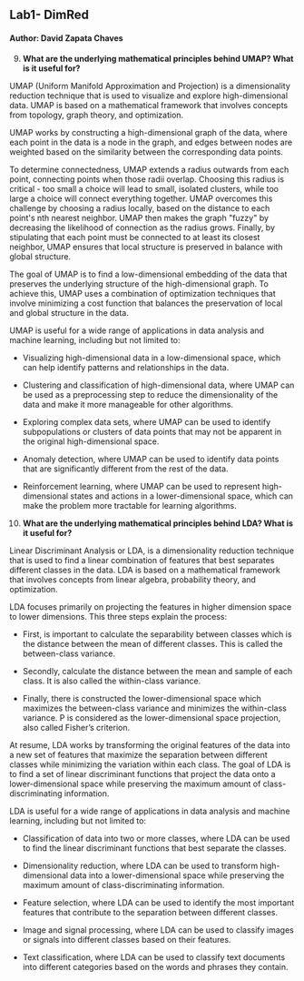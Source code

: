 ## Lab1- DimRed

#### Author: David Zapata Chaves


9. **What are the underlying mathematical principles behind UMAP? What is it useful for?**

UMAP (Uniform Manifold Approximation and Projection) is a dimensionality reduction technique that is used to visualize and explore high-dimensional data. UMAP is based on a mathematical framework that involves concepts from topology, graph theory, and optimization.

UMAP works by constructing a high-dimensional graph of the data, where each point in the data is a node in the graph, and edges between nodes are weighted based on the similarity between the corresponding data points.

To determine connectedness, UMAP extends a radius outwards from each point, connecting points when those radii overlap. Choosing this radius is critical - too small a choice will lead to small, isolated clusters, while too large a choice will connect everything together. UMAP overcomes this challenge by choosing a radius locally, based on the distance to each point's nth nearest neighbor. UMAP then makes the graph "fuzzy" by decreasing the likelihood of connection as the radius grows. Finally, by stipulating that each point must be connected to at least its closest neighbor, UMAP ensures that local structure is preserved in balance with global structure.

The goal of UMAP is to find a low-dimensional embedding of the data that preserves the underlying structure of the high-dimensional graph. To achieve this, UMAP uses a combination of optimization techniques that involve minimizing a cost function that balances the preservation of local and global structure in the data.

UMAP is useful for a wide range of applications in data analysis and machine learning, including but not limited to:

* Visualizing high-dimensional data in a low-dimensional space, which can help identify patterns and relationships in the data.

* Clustering and classification of high-dimensional data, where UMAP can be used as a preprocessing step to reduce the dimensionality of the data and make it more manageable for other algorithms.

* Exploring complex data sets, where UMAP can be used to identify subpopulations or clusters of data points that may not be apparent in the original high-dimensional space.

* Anomaly detection, where UMAP can be used to identify data points that are significantly different from the rest of the data.

* Reinforcement learning, where UMAP can be used to represent high-dimensional states and actions in a lower-dimensional space, which can make the problem more tractable for learning algorithms.


10. **What are the underlying mathematical principles behind LDA? What is it useful for?**

Linear Discriminant Analysis or LDA, is a dimensionality reduction technique that is used to find a linear combination of features that best separates different classes in the data. LDA is based on a mathematical framework that involves concepts from linear algebra, probability theory, and optimization.

LDA focuses primarily on projecting the features in higher dimension space to lower dimensions. This three steps explain the process:

* First, is important to calculate the separability between classes which is the distance between the mean of different classes. This is called the between-class variance.

* Secondly, calculate the distance between the mean and sample of each class. It is also called the within-class variance.

* Finally, there is constructed the lower-dimensional space which maximizes the between-class variance and minimizes the within-class variance. P is considered as the lower-dimensional space projection, also called Fisher’s criterion.

At resume, LDA works by transforming the original features of the data into a new set of features that maximize the separation between different classes while minimizing the variation within each class. The goal of LDA is to find a set of linear discriminant functions that project the data onto a lower-dimensional space while preserving the maximum amount of class-discriminating information.

LDA is useful for a wide range of applications in data analysis and machine learning, including but not limited to:

* Classification of data into two or more classes, where LDA can be used to find the linear discriminant functions that best separate the classes.

* Dimensionality reduction, where LDA can be used to transform high-dimensional data into a lower-dimensional space while preserving the maximum amount of class-discriminating information.

* Feature selection, where LDA can be used to identify the most important features that contribute to the separation between different classes.

* Image and signal processing, where LDA can be used to classify images or signals into different classes based on their features.

* Text classification, where LDA can be used to classify text documents into different categories based on the words and phrases they contain.